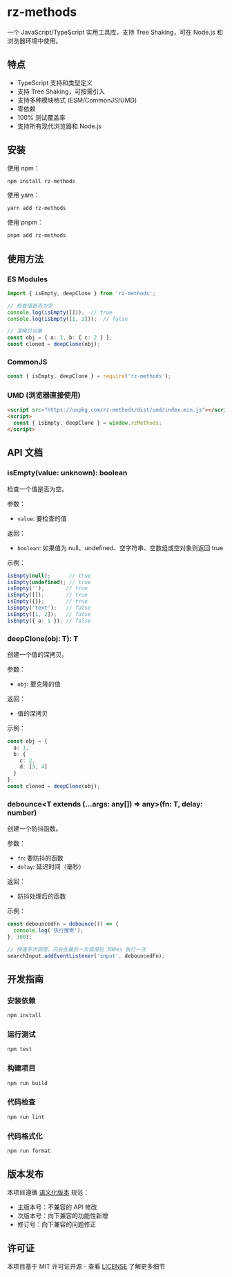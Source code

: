 # rz-methods

一个 JavaScript/TypeScript 实用工具库，支持 Tree Shaking，可在 Node.js 和浏览器环境中使用。

## 特点

- TypeScript 支持和类型定义
- 支持 Tree Shaking，可按需引入
- 支持多种模块格式 (ESM/CommonJS/UMD)
- 零依赖
- 100% 测试覆盖率
- 支持所有现代浏览器和 Node.js

## 安装

使用 npm：
```bash
npm install rz-methods
```

使用 yarn：
```bash
yarn add rz-methods
```

使用 pnpm：
```bash
pnpm add rz-methods
```

## 使用方法

### ES Modules
```typescript
import { isEmpty, deepClone } from 'rz-methods';

// 检查值是否为空
console.log(isEmpty([]));  // true
console.log(isEmpty([1, 2]));  // false

// 深拷贝对象
const obj = { a: 1, b: { c: 2 } };
const cloned = deepClone(obj);
```

### CommonJS
```javascript
const { isEmpty, deepClone } = require('rz-methods');
```

### UMD (浏览器直接使用)
```html
<script src="https://unpkg.com/rz-methods/dist/umd/index.min.js"></script>
<script>
  const { isEmpty, deepClone } = window.rzMethods;
</script>
```

## API 文档

### isEmpty(value: unknown): boolean
检查一个值是否为空。

参数：
- `value`: 要检查的值

返回：
- `boolean`: 如果值为 null、undefined、空字符串、空数组或空对象则返回 true

示例：
```typescript
isEmpty(null);      // true
isEmpty(undefined); // true
isEmpty('');       // true
isEmpty([]);       // true
isEmpty({});       // true
isEmpty('text');   // false
isEmpty([1, 2]);   // false
isEmpty({ a: 1 }); // false
```

### deepClone<T>(obj: T): T
创建一个值的深拷贝。

参数：
- `obj`: 要克隆的值

返回：
- 值的深拷贝

示例：
```typescript
const obj = {
  a: 1,
  b: {
    c: 2,
    d: [3, 4]
  }
};
const cloned = deepClone(obj);
```

### debounce<T extends (...args: any[]) => any>(fn: T, delay: number)
创建一个防抖函数。

参数：
- `fn`: 要防抖的函数
- `delay`: 延迟时间（毫秒）

返回：
- 防抖处理后的函数

示例：
```typescript
const debouncedFn = debounce(() => {
  console.log('执行搜索');
}, 300);

// 快速多次调用，只会在最后一次调用后 300ms 执行一次
searchInput.addEventListener('input', debouncedFn);
```

## 开发指南

### 安装依赖
```bash
npm install
```

### 运行测试
```bash
npm test
```

### 构建项目
```bash
npm run build
```

### 代码检查
```bash
npm run lint
```

### 代码格式化
```bash
npm run format
```

## 版本发布

本项目遵循 [语义化版本](https://semver.org/lang/zh-CN/) 规范：

- 主版本号：不兼容的 API 修改
- 次版本号：向下兼容的功能性新增
- 修订号：向下兼容的问题修正

## 许可证

本项目基于 MIT 许可证开源 - 查看 [LICENSE](LICENSE) 了解更多细节